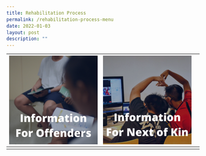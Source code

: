 ```yaml
---
title: Rehabilitation Process
permalink: /rehabilitation-process-menu
date: 2022-01-03
layout: post
description: ""
---
```

|[![Alt text for image on Isomer site](/images/Info%20For%20Offenders.png)](/rehabilitation-process/for-offenders/first-timer)| [![Alt text for image on Isomer site](/images/Rehab-NOK.png)](https://pris-test-staging.netlify.app/rehabilitation-process/for-next-of-kin/resources) | |
| -------- | -------- | -------- |
|  |  |    |